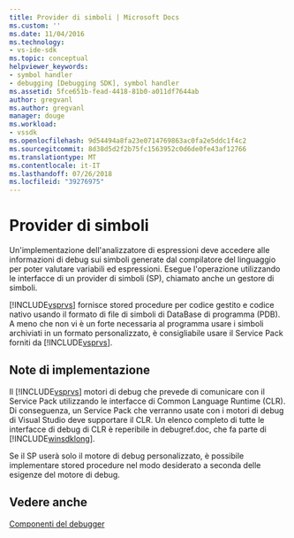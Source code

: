 ```yaml
---
title: Provider di simboli | Microsoft Docs
ms.custom: ''
ms.date: 11/04/2016
ms.technology:
- vs-ide-sdk
ms.topic: conceptual
helpviewer_keywords:
- symbol handler
- debugging [Debugging SDK], symbol handler
ms.assetid: 5fce651b-fead-4418-81b0-a011df7644ab
author: gregvanl
ms.author: gregvanl
manager: douge
ms.workload:
- vssdk
ms.openlocfilehash: 9d54494a8fa23e0714769863ac0fa2e5ddc1f4c2
ms.sourcegitcommit: 8d38d5d2f2b75fc1563952c0d6de0fe43af12766
ms.translationtype: MT
ms.contentlocale: it-IT
ms.lasthandoff: 07/26/2018
ms.locfileid: "39276975"
---
```

# <a name="symbol-provider"></a>Provider di simboli
Un'implementazione dell'analizzatore di espressioni deve accedere alle informazioni di debug sui simboli generate dal compilatore del linguaggio per poter valutare variabili ed espressioni. Esegue l'operazione utilizzando le interfacce di un provider di simboli (SP), chiamato anche un gestore di simboli.  
  
 [!INCLUDE[vsprvs](../../code-quality/includes/vsprvs_md.md)] fornisce stored procedure per codice gestito e codice nativo usando il formato di file di simboli di DataBase di programma (PDB). A meno che non vi è un forte necessaria al programma usare i simboli archiviati in un formato personalizzato, è consigliabile usare il Service Pack forniti da [!INCLUDE[vsprvs](../../code-quality/includes/vsprvs_md.md)].  
  
## <a name="implementation-notes"></a>Note di implementazione  
 Il [!INCLUDE[vsprvs](../../code-quality/includes/vsprvs_md.md)] motori di debug che prevede di comunicare con il Service Pack utilizzando le interfacce di Common Language Runtime (CLR). Di conseguenza, un Service Pack che verranno usate con i motori di debug di Visual Studio deve supportare il CLR. Un elenco completo di tutte le interfacce di debug di CLR è reperibile in debugref.doc, che fa parte di [!INCLUDE[winsdklong](../../deployment/includes/winsdklong_md.md)].  
  
 Se il SP userà solo il motore di debug personalizzato, è possibile implementare stored procedure nel modo desiderato a seconda delle esigenze del motore di debug.  
  
## <a name="see-also"></a>Vedere anche  
 [Componenti del debugger](../../extensibility/debugger/debugger-components.md)